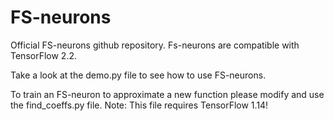 # FS-neurons

Official FS-neurons github repository. 
Fs-neurons are compatible with TensorFlow 2.2. 


Take a look at the demo.py file to see how to use FS-neurons. 

To train an FS-neuron to approximate a new function please modify 
and use the find_coeffs.py file. 
Note: This file requires TensorFlow 1.14!

